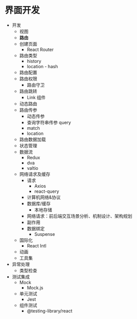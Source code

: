# 界面开发

- 开发
  - 视图
  - **路由**
  - 创建页面
    - React Router
  - 路由类型
    - history
    - location - hash
  - 路由配置
  - 路由权限
    - 路由守卫
  - 路由跳转
    - Link 组件
  - 动态路由
  - 路由传参
    - 动态传参
    - 查询字符串传参 query
    - match
    - location
  - 路由数据加载
  - 状态管理
  - 数据流
    - Redux
    - dva
    - valtio
  - 网络请求及缓存
    - 请求
      - Axios
      - react-query
    - 计算机网络&协议
    - 数据库/缓存
      - 本地存储
    - 网络请求：前后端交互场景分析、机制设计、架构规划
    - 副作用
    - 数据绑定
      - Suspense
  - 国际化
    - React Intl
  - 动画
  - 工具集
- 异常处理
  - 类型检查
- 测试集成
  - Mock
    - Mock.js
  - 单元测试
    - Jest
  - 组件测试
    - @testing-library/react
